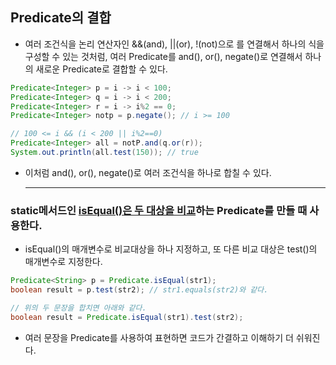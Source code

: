 ## Predicate의 결합  

* 여러 조건식을 논리 연산자인 &&(and), ||(or), !(not)으로 를
  연결해서 하나의 식을 구성할 수 있는 것처럼, 여러 Predicate를 
  and(), or(), negate()로 연결해서 하나의 새로운 Predicate로 
  결합할 수 있다.

```java
Predicate<Integer> p = i -> i < 100;
Predicate<Integer> q = i -> i < 200;
Predicate<Integer> r = i -> i%2 == 0;
Predicate<Integer> notp = p.negate(); // i >= 100

// 100 <= i && (i < 200 || i%2==0)
Predicate<Integer> all = notP.and(q.or(r));
System.out.println(all.test(150)); // true
```
* 이처럼 and(), or(), negate()로 여러 조건식을 하나로 합칠 수 있다.  
  
  * * *  
  
  
### static메서드인 <u>isEqual()은 두 대상을 비교</u>하는 Predicate를 만들 때 사용한다.

+ isEqual()의 매개변수로 비교대상을 하나 지정하고, 
  또 다른 비교 대상은 test()의 매개변수로 지정한다.

```java
Predicate<String> p = Predicate.isEqual(str1);
boolean result = p.test(str2); // str1.equals(str2)와 같다.

// 위의 두 문장을 합치면 아래와 같다.
boolean result = Predicate.isEqual(str1).test(str2);
```

* 여러 문장을 Predicate를 사용하여 표현하면 코드가 간결하고 이해하기 더 쉬워진다.

  
